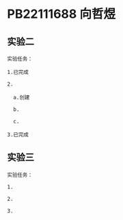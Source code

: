# PB22111688 向哲煜

## 实验二

    实验任务：

    1.已完成

    2.

      a.创建

      b.

      c.

    3.已完成

## 实验三

    实验任务：

    1.

    2.

    3.
